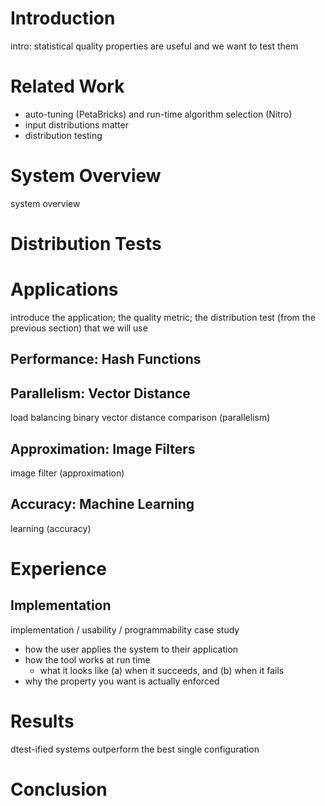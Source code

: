 # Introduction

intro: statistical quality properties are useful and we want to test them

# Related Work

- auto-tuning (PetaBricks) and run-time algorithm selection (Nitro)
- input distributions matter
- distribution testing

# System Overview

system overview

# Distribution Tests

# Applications

introduce the application; the quality metric; the distribution test (from the previous section) that we will use

## Performance: Hash Functions

## Parallelism: Vector Distance

load balancing binary vector distance comparison (parallelism)

## Approximation: Image Filters

image filter (approximation)

## Accuracy: Machine Learning

learning (accuracy)

# Experience

## Implementation

implementation / usability / programmability case study

- how the user applies the system to their application
- how the tool works at run time
    - what it looks like (a) when it succeeds, and (b) when it fails
- why the property you want is actually enforced

# Results

dtest-ified systems outperform the best single configuration

# Conclusion
